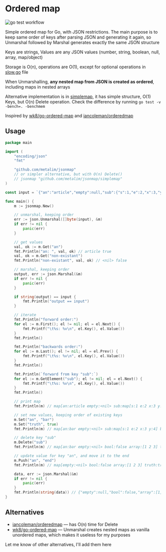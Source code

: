 # Ordered map

![go test workflow](https://github.com/metalim/jsonmap/actions/workflows/gotest.yml/badge.svg)

Simple ordered map for Go, with JSON restrictions. The main purpose is to keep same order of keys after parsing JSON and generating it again, so Unmarshal followed by Marshal generates exactly the same JSON structure

Keys are strings, Values are any JSON values (number, string, boolean, null, array, map/object)

Storage is O(n), operations are O(1), except for optional operations in [slow.go](slow.go) file

When Unmarshalling, **any nested map from JSON is created as ordered**, including maps in nested arrays

Alternative implementation is in [simplemap](simplemap), it has simple structure, O(1) Keys, but O(n) Delete operation. Check the difference by running `go test -v -bench=. -benchmem`

Inspired by [wk8/go-ordered-map](https://github.com/wk8/go-ordered-map) and [iancoleman/orderedmap](https://github.com/iancoleman/orderedmap)

## Usage

```go
package main

import (
	"encoding/json"
	"fmt"

	"github.com/metalim/jsonmap"
	// or simpler alternative, but with O(n) Delete()
	// jsonmap "github.com/metalim/jsonmap/simplemap"
)

const input = `{"an":"article","empty":null,"sub":{"s":1,"e":2,"x":3,"y":4},"bool":false,"array":[1,2,3]}`

func main() {
	m := jsonmap.New()

	// unmarshal, keeping order
	err := json.Unmarshal([]byte(input), &m)
	if err != nil {
		panic(err)
	}

	// get values
	val, ok := m.Get("an")
	fmt.Println("an: ", val, ok) // article true
	val, ok = m.Get("non-existant")
	fmt.Println("non-existant", val, ok) // <nil> false

	// marshal, keeping order
	output, err := json.Marshal(&m)
	if err != nil {
		panic(err)
	}

	if string(output) == input {
		fmt.Println("output == input")
	}

	// iterate
	fmt.Println("forward order:")
	for el := m.First(); el != nil; el = el.Next() {
		fmt.Printf("\t%s: %v\n", el.Key(), el.Value())
	}
	fmt.Println()

	fmt.Println("backwards order:")
	for el := m.Last(); el != nil; el = el.Prev() {
		fmt.Printf("\t%s: %v\n", el.Key(), el.Value())
	}
	fmt.Println()

	fmt.Println(`forward from key "sub":`)
	for el := m.GetElement("sub"); el != nil; el = el.Next() {
		fmt.Printf("\t%s: %v\n", el.Key(), el.Value())
	}
	fmt.Println()

	// print map
	fmt.Println(m) // map[an:article empty:<nil> sub:map[s:1 e:2 x:3 y:4] bool:false array:[1 2 3]]

	// set new values, keeping order of existing keys
	m.Set("an", "bar")
	m.Set("truth", true)
	fmt.Println(m) // map[an:bar empty:<nil> sub:map[s:1 e:2 x:3 y:4] bool:false array:[1 2 3] truth:true]

	// delete key "sub"
	m.Delete("sub")
	fmt.Println(m) // map[an:bar empty:<nil> bool:false array:[1 2 3] truth:true]

	// update value for key "an", and move it to the end
	m.Push("an", "end")
	fmt.Println(m) // map[empty:<nil> bool:false array:[1 2 3] truth:true an:end]

	data, err := json.Marshal(&m)
	if err != nil {
		panic(err)
	}
	fmt.Println(string(data)) // {"empty":null,"bool":false,"array":[1,2,3],"truth":true,"an":"end"}
}

```

## Alternatives

* [iancoleman/orderedmap](https://github.com/iancoleman/orderedmap) — has O(n) time for Delete
* [wk8/go-ordered-map](https://github.com/wk8/go-ordered-map) — Unmarshal creates nested maps as vanilla unordered maps, which makes it useless for my purposes

Let me know of other alternatives, I'll add them here
